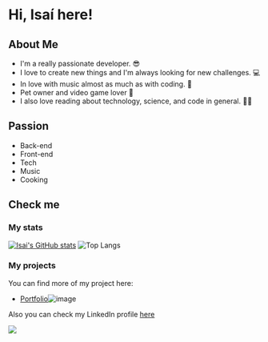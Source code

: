 # Hi, Isaí here!

## About Me
- I'm a really passionate developer. 😎
- I love to create new things and I'm always looking for new challenges. 💻
- In love with music almost as much as with coding. 🎵
- Pet owner and video game lover 💙
- I also love reading about technology, science, and code in general. 🧑‍💻

## Passion

- Back-end
- Front-end
- Tech
- Music
- Cooking

## Check me

### My stats

[![Isai's GitHub stats](https://github-readme-stats.vercel.app/api?username=Lordkaito&count_private=true&theme=radical)](https://github.com/lordkaito/github-readme-stats)
![Top Langs](https://github-readme-stats.vercel.app/api/top-langs/?username=lordkaito&theme=tokyonight)

### My projects

You can find more of my project here:
- [Portfolio](https://lk-portfolio-kappa.vercel.app/)![image](https://github.com/user-attachments/assets/15cc598c-3145-4aa8-b0fc-95b09ad9745c)


Also you can check my LinkedIn profile [here](https://www.linkedin.com/in/isaicespedes/)


![](https://komarev.com/ghpvc/?username=lordkaito)

